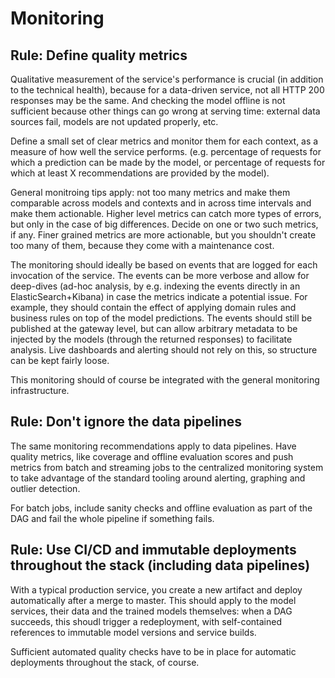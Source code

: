 # Monitoring

## Rule: Define quality metrics

Qualitative measurement of the service's performance is crucial (in addition to the technical health), because for a data-driven service, not all HTTP 200 responses may be the same. And checking the model offline is not sufficient because other things can go wrong at serving time: external data sources fail, models are not updated properly, etc.

Define a small set of clear metrics and monitor them for each context, as a measure of how well the service performs. (e.g. percentage of requests for which a prediction can be made by the model, or percentage of requests for which at least X recommendations are provided by the model).

General monitroing tips apply: not too many metrics and make them comparable across models and contexts and in across time intervals and make them actionable. Higher level metrics can catch more types of errors, but only in the case of big differences. Decide on one or two such metrics, if any. Finer grained metrics are more actionable, but you shouldn't create too many of them, because they come with a maintenance cost.

The monitoring should ideally be based on events that are logged for each invocation of the service. The events can be more verbose and allow for deep-dives (ad-hoc analysis, by e.g. indexing the events directly in an ElasticSearch+Kibana) in case the metrics indicate a potential issue. For example, they should contain the effect of applying domain rules and business rules on top of the model predictions. The events should still be published at the gateway level, but can allow arbitrary metadata to be injected by the models (through the returned responses) to facilitate analysis. Live dashboards and alerting should not rely on this, so structure can be kept fairly loose.

This monitoring should of course be integrated with the general monitoring infrastructure.

## Rule: Don't ignore the data pipelines

The same monitoring recommendations apply to data pipelines. Have quality metrics, like coverage and offline evaluation scores and push metrics from batch and streaming jobs to the centralized monitoring system to take advantage of the standard tooling around alerting, graphing and outlier detection.

For batch jobs, include sanity checks and offline evaluation as part of the DAG and fail the whole pipeline if something fails.

## Rule: Use CI/CD and immutable deployments throughout the stack (including data pipelines)
With a typical production service, you create a new artifact and deploy automatically after a merge to master. This should apply to the model services, their data and the trained models themselves: when a DAG succeeds, this shoudl trigger a redeployment, with self-contained references to immutable model versions and service builds. 

Sufficient automated quality checks have to be in place for automatic deployments throughout the stack, of course.
